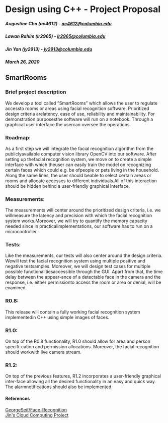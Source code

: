 # Design using C++ - Project Proposal
##### Augustine Cha (ac4612) - ac4612@columbia.edu
##### Lawan Rahim (lr2965) - lr2965@columbia.edu
##### Jin Yan (jy2913) - jy2913@columbia.edu
##### March 26, 2020
## SmartRooms
### Brief project description
We develop a tool called ”SmartRooms” which allows the user to regulate accessto rooms or areas using facial recognition software.  Prioritized design criteria arelatency, ease of use, reliability and maintainability.  For demonstration purposesthe software will run on a notebook.  Through a graphical user interface the usercan oversee the operations.

### Roadmap:
As a first step we will integrate the facial recognition algorithm from the publiclyavailable computer vision library OpenCV into our software.  After setting up thefacial recognition system, we move on to create a simple interface with which theuser can easily train the model on recognizing certain faces which could e.g.  be ofpeople or pets living in the household.  Along the same lines, the user should beable to select certain areas or rooms and allocate accesses to different individuals.All of this interaction should be hidden behind a user-friendly graphical interface.

### Measurements:
The measurements will center around the prioritized design criteria, i.e.  we willmeasure the latency and precision with which the facial recognition system works.Moreover, we will try to quantify the memory capacity needed since in practicalimplementations, our software has to run on a microcontroller.

### Tests:
Like the measurements, our tests will also center around the design criteria.  Wewill test the facial recognition system using multiple positive and negative testsamples.  Moreover, we will design test cases for multiple possible functionalitiesaccessible through the GUI. Apart from that, the time delay between the appear-ance of a detectable face in the camera and the response, i.e.  either permissionto access the room or area or denial, will be examined.
### R0.8:
This release will contain a fully working facial recognition system implementedin C++ using simple images of faces.
### R1.0:
On top of the R0.8 functionality, R1.0 should allow for area and person specifi-cation and permission allocations.  Moreover, the facial recognition should workwith live camera stream.
### R1.2:
On top of the previous features, R1.2 incorporates a user-friendly graphical inter-face allowing all the desired functionality in an easy and quick way.  The alarmnotifications should also be implemented.

#### References
[GeorgeSeif/Face-Recognition](https://github.com/GeorgeSeif/Face-Recognition)  
[Jin's Cloud Computing Project](https://designincplusplus.slack.com/files/U010P4VMBRS/F010XK3LLVD/_spring_2020__cloud_computing_and_big_data_-_hw_2.pdf)
